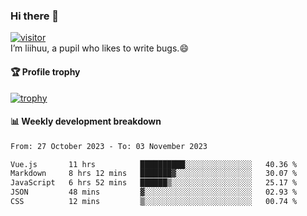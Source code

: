 ### Hi there 👋
[![visitor](https://visitor-badge.glitch.me/badge?page_id=liihuu&right_color=blue)](https://github.com/liihuu)<br>
I’m liihuu, a pupil who likes to write bugs.😄


#### 🏆 Profile trophy
[![trophy](https://github-profile-trophy.vercel.app?username=liihuu&margin-w=16&margin-h=16&rank=-C,-B)](https://github.com/liihuu)


#### 📊 Weekly development breakdown
<!--START_SECTION:waka-->

```txt
From: 27 October 2023 - To: 03 November 2023

Vue.js       11 hrs          ██████████░░░░░░░░░░░░░░░   40.36 %
Markdown     8 hrs 12 mins   ███████▓░░░░░░░░░░░░░░░░░   30.07 %
JavaScript   6 hrs 52 mins   ██████▒░░░░░░░░░░░░░░░░░░   25.17 %
JSON         48 mins         ▓░░░░░░░░░░░░░░░░░░░░░░░░   02.93 %
CSS          12 mins         ▒░░░░░░░░░░░░░░░░░░░░░░░░   00.74 %
```

<!--END_SECTION:waka-->

<!--
**liihuu/liihuu** is a ✨ _special_ ✨ repository because its `README.md` (this file) appears on your GitHub profile.

Here are some ideas to get you started:

- 🔭 I’m currently working on ...
- 🌱 I’m currently learning ...
- 👯 I’m looking to collaborate on ...
- 🤔 I’m looking for help with ...
- 💬 Ask me about ...
- 📫 How to reach me: ...
- 😄 Pronouns: ...
- ⚡ Fun fact: ...
-->
